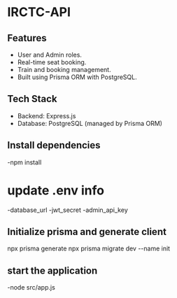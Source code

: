 # IRCTC-API
## Features
- User and Admin roles.
- Real-time seat booking.
- Train and booking management.
- Built using Prisma ORM with PostgreSQL.

## Tech Stack
- Backend: Express.js
- Database: PostgreSQL (managed by Prisma ORM)

## Install dependencies
 -npm install
# update .env info
-database_url
-jwt_secret
-admin_api_key
## Initialize prisma and generate client
npx prisma generate
npx prisma migrate dev --name init
## start the application
-node src/app.js

